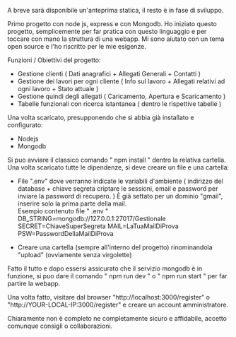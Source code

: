 A breve sarà disponibile un'anteprima statica, il resto è in fase di sviluppo.

Primo progetto con node js, express e con Mongodb.
Ho iniziato questo progetto, semplicemente per far pratica con questo linguaggio
e per toccare con mano la struttura di una webapp. Mi sono aiutato con un tema open source e l'ho riscritto per le mie esigenze.

Funzioni / Obiettivi del progetto:
  - Gestione clienti ( Dati anagrafici + Allegati Generali + Contatti )
  - Gestione dei lavori per ogni cliente ( Info sul lavoro + Allegati relativi ad ogni lavoro + Stato attuale ) 
  - Gestione quindi degli allegati ( Caricamento, Apertura e  Scaricamento )
  - Tabelle funzionali con ricerca istantanea ( dentro le rispettive tabelle )
  
  
Una volta scaricato, presupponendo che si abbia già installato e configurato:
  - Nodejs
  - Mongodb

Si puo avviare il classico comando " npm install " dentro la relativa cartella.
Una volta scaricato tutte le dipendenze, si deve creare un file e una cartella:
  - File ".env" dove verranno indicate le variabili d'ambiente ( indirizzo del database + chiave segreta criptare le sessioni, email e password per inviare la password di recupero. )
    È già settato per un dominio "gmail", inserire solo la prima parte della mail.  
    Esempio contenuto file " .env "
      DB_STRING=mongodb://127.0.0.1:27017/Gestionale
      SECRET=ChiaveSuperSegreta
      MAIL=LaTuaMailDiProva
      PSW=PasswordDellaMailDiProva
      
  - Creare una cartella (sempre all'interno del progetto) rinominandola "upload" (ovviamente senza virgolette)

Fatto il tutto e dopo essersi assicurato che il servizio mongodb è in funzione,
si puo dare il comando " npm run dev "  o  " npm run start " per far partire la webapp.

Una volta fatto, visitare dal browser "http://localhost:3000/register" o "http://YOUR-LOCAL-IP:3000/register" e creare un account amministratore.

Chiaramente  non è completo ne completamente sicuro e affidabile, accetto comunque consigli o collaborazioni.
